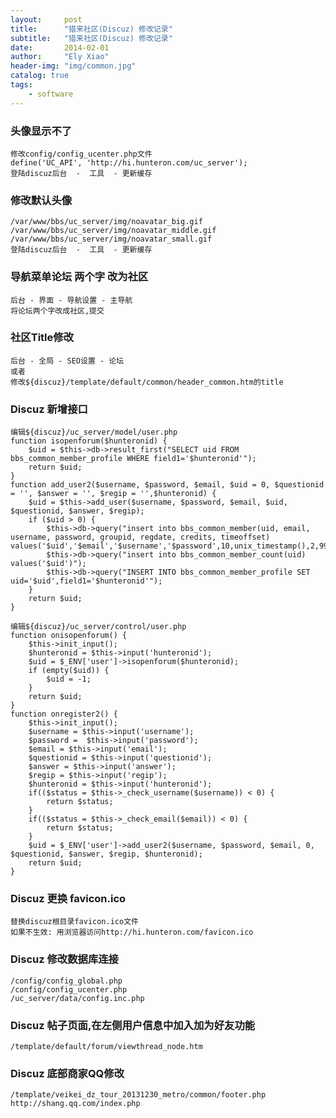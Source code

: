 ```yaml
---
layout:     post
title:      "猎来社区(Discuz) 修改记录"
subtitle:   "猎来社区(Discuz) 修改记录"
date:       2014-02-01
author:     "Ely Xiao"
header-img: "img/common.jpg"
catalog: true
tags:
    - software
---
```




### 头像显示不了

	修改config/config_ucenter.php文件
    define('UC_API', 'http://hi.hunteron.com/uc_server');
    登陆discuz后台  -  工具  - 更新缓存
    
### 修改默认头像
	/var/www/bbs/uc_server/img/noavatar_big.gif
    /var/www/bbs/uc_server/img/noavatar_middle.gif
    /var/www/bbs/uc_server/img/noavatar_small.gif
    登陆discuz后台  -  工具  - 更新缓存
    
### 导航菜单论坛 两个字 改为社区
	后台 - 界面 - 导航设置 - 主导航
    将论坛两个字改成社区,提交
    
### 社区Title修改
	后台 - 全局 - SEO设置 - 论坛
    或者
    修改${discuz}/template/default/common/header_common.htm的title
    
### Discuz 新增接口
	编辑${discuz}/uc_server/model/user.php
    function isopenforum($hunteronid) {
        $uid = $this->db->result_first("SELECT uid FROM bbs_common_member_profile WHERE field1='$hunteronid'");
        return $uid;
    }
    function add_user2($username, $password, $email, $uid = 0, $questionid = '', $answer = '', $regip = '',$hunteronid) {
        $uid = $this->add_user($username, $password, $email, $uid, $questionid, $answer, $regip);
        if ($uid > 0) {
            $this->db->query("insert into bbs_common_member(uid, email, username, password, groupid, regdate, credits, timeoffset) values('$uid','$email','$username','$password',10,unix_timestamp(),2,9999)");
            $this->db->query("insert into bbs_common_member_count(uid) values('$uid')");
            $this->db->query("INSERT INTO bbs_common_member_profile SET uid='$uid',field1='$hunteronid'");
        }
        return $uid;
    }
    
    编辑${discuz}/uc_server/control/user.php
    function onisopenforum() {
        $this->init_input();
        $hunteronid = $this->input('hunteronid');
        $uid = $_ENV['user']->isopenforum($hunteronid);
        if (empty($uid)) {
            $uid = -1;     
        }
        return $uid;
    }
    function onregister2() {
        $this->init_input();
        $username = $this->input('username');
        $password =  $this->input('password');
        $email = $this->input('email');
        $questionid = $this->input('questionid');
        $answer = $this->input('answer');
        $regip = $this->input('regip');
        $hunteronid = $this->input('hunteronid');
        if(($status = $this->_check_username($username)) < 0) {
            return $status;
        }
        if(($status = $this->_check_email($email)) < 0) {
            return $status;
        }
        $uid = $_ENV['user']->add_user2($username, $password, $email, 0, $questionid, $answer, $regip, $hunteronid);
        return $uid;
    }
    

### Discuz 更换 favicon.ico
	替换discuz根目录favicon.ico文件
	如果不生效: 用浏览器访问http://hi.hunteron.com/favicon.ico

### Discuz 修改数据库连接
	/config/config_global.php
	/config/config_ucenter.php
	/uc_server/data/config.inc.php
	
### Discuz 帖子页面,在左侧用户信息中加入加为好友功能
	/template/default/forum/viewthread_node.htm
	
### Discuz 底部商家QQ修改
	/template/veikei_dz_tour_20131230_metro/common/footer.php
    http://shang.qq.com/index.php

